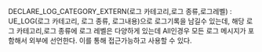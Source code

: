 DECLARE_LOG_CATEGORY_EXTERN(로그 카테고리,로그 종류,로그레벨) : UE_LOG(로그 카테고리, 로그 종류, 로그내용)으로 로그기록을 남길수 있는데, 해당 로그 카테고리,로그 종류에 로그 레벨은 다양하게 있는데 All인경우 모든 로그 메시지가 포함해서 외부에 선언한다. 이를 통해 접근가능하고 사용할 수 있다.
